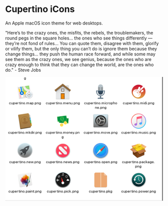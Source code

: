 # Cupertino iCons

An Apple macOS icon theme for web desktops.

"Here’s to the crazy ones, the misfits, the rebels, the troublemakers, the round pegs in the square holes… the ones who see things differently — they’re not fond of rules… You can quote them, disagree with them, glorify or vilify them, but the only thing you can’t do is ignore them because they change things… they push the human race forward, and while some may see them as the crazy ones, we see genius, because the ones who are crazy enough to think that they can change the world, are the ones who do." - Steve Jobs

![Screenshot](https://github.com/infofintech/cupertino/blob/main/cupertino.screenshot.png?raw=true)
